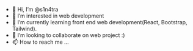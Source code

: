 - 👋 Hi, I’m @s1n4tra
- 👀 I’m interested in web development
- 🌱 I’m currently learning front end web development(React, Bootstrap, Tailwind). 
- 💞️ I’m looking to collaborate on web project :)
- 📫 How to reach me ...

<!---
s1n4tra/s1n4tra is a ✨ special ✨ repository because its `README.md` (this file) appears on your GitHub profile.
You can click the Preview link to take a look at your changes.
--->

